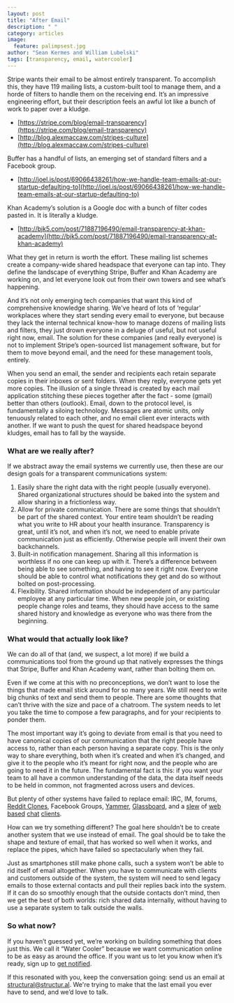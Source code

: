 ```yaml
---
layout: post
title: "After Email"
description: " "
category: articles
image:
  feature: palimpsest.jpg
author: "Sean Kermes and William Lubelski"
tags: [transparency, email, watercooler]
---
```


Stripe wants their email to be almost entirely transparent.  To accomplish this, they have 119 mailing lists, a custom-built tool to manage them, and a horde of filters to handle them on the receiving end.  It’s an impressive engineering effort, but their description feels an awful lot like a bunch of work to paper over a kludge.

* [https://stripe.com/blog/email-transparency](https://stripe.com/blog/email-transparency)
* [http://blog.alexmaccaw.com/stripes-culture](http://blog.alexmaccaw.com/stripes-culture)

Buffer has a handful of lists, an emerging set of standard filters and a Facebook group.

* [http://joel.is/post/69066438261/how-we-handle-team-emails-at-our-startup-defaulting-to](http://joel.is/post/69066438261/how-we-handle-team-emails-at-our-startup-defaulting-to)

Khan Academy’s solution is a Google doc with a bunch of filter codes pasted in.  It is literally a kludge.

* [http://bjk5.com/post/71887196490/email-transparency-at-khan-academy](http://bjk5.com/post/71887196490/email-transparency-at-khan-academy)

What they get in return is worth the effort.  These mailing list schemes create a company-wide shared headspace that everyone can tap into.  They define the landscape of everything Stripe, Buffer and Khan Academy are working on, and let everyone look out from their own towers and see what’s happening.

And it’s not only emerging tech companies that want this kind of comprehensive knowledge sharing.  We've heard of lots of ‘regular’ workplaces where they start sending every email to everyone, but because they lack the internal technical know-how to manage dozens of mailing lists and filters, they just drown everyone in a deluge of useful, but not useful right now, email.  The solution for these companies (and really everyone) is not to implement Stripe’s open-sourced list management software, but for them to move beyond email, and the need for these management tools, entirely.

When you send an email, the sender and recipients each retain separate copies in their inboxes or sent folders.  When they reply, everyone gets yet more copies.  The illusion of a single thread is created by each mail application stitching these pieces together after the fact - some (gmail) better than others (outlook).  Email, down to the protocol level, is fundamentally a siloing technology.  Messages are atomic units, only tenuously related to each other, and no email client ever interacts with another.  If we want to push the quest for shared headspace beyond kludges, email has to fall by the wayside.

### What are we really after?

If we abstract away the email systems we currently use, then these are our design goals for a transparent communications system:

1. Easily share the right data with the right people (usually everyone).  Shared organizational structures should be baked into the system and allow sharing in a frictionless way.
2. Allow for private communication.  There are some things that shouldn’t be part of the shared context.  Your entire team shouldn’t be reading what you write to HR about your health insurance.  Transparency is great, until it’s not, and when it’s not, we need to enable private communication just as efficiently.  Otherwise people will invent their own backchannels.
3. Built-in notification management.  Sharing all this information is worthless if no one can keep up with it.  There’s a difference between being able to see something, and having to see it right now.  Everyone should be able to control what notifications they get and do so without bolted on post-processing.
4. Flexibility.   Shared information should be independent of any particular employee at any particular time.  When new people join, or existing people change roles and teams, they should have access to the same shared history and knowledge as everyone who was there from the beginning.

### What would that actually look like?

We can do all of that (and, we suspect, a lot more) if we build a communications tool from the ground up that natively expresses the things that Stripe, Buffer and Khan Academy want, rather than bolting them on.

Even if we come at this with no preconceptions, we don’t want to lose the things that made email stick around for so many years.  We still need to write big chunks of text and send them to people.  There are some thoughts that can’t thrive with the size and pace of a chatroom.  The system needs to let you take the time to compose a few paragraphs, and for your recipients to ponder them.

The most important way it’s going to deviate from email is that you need to have canonical copies of our communication that the right people have access to, rather than each person having a separate copy.  This is the only way to share everything, both when it’s created and when it’s changed, and give it to the people who it’s meant for right now, and the people who are going to need it in the future.  The fundamental fact is this: if you want your team to all have a common understanding of the data, the data itself needs to be held in common, not fragmented across users and devices.

But plenty of other systems have failed to replace email:  IRC,
IM, forums, [Reddit Clones](http://ryancarson.com/post/49494542970/how-to-use-a-reddit-clone-to-boost-company-culture), Facebook Groups, [Yammer](http://yammer.com), [Glassboard](http://glassboard.com/), and a [slew](https://campfirenow.com/) of [web](https://hall.com/) [based](https://slack.com/) [chat](https://www.hipchat.com/) [clients](https://www.flowdock.com/).

How can we try something different?  The goal here shouldn’t be to create another system that we use instead of email.  The goal should be to take the shape and texture of email, that has worked so well when it works, and replace the pipes, which have failed so spectacularly when they fail.

Just as smartphones still make phone calls, such a system won’t be able to rid itself of email altogether.  When you have to communicate with clients and customers outside of the system, the system will need to send legacy emails to those external contacts and pull their replies back into the system.   If it can do so smoothly enough that the outside contacts don’t mind, then we get the best of both worlds: rich shared data internally, without having to use a separate system to talk outside the walls.

### So what now?

If you haven’t guessed yet, we’re working on building something that does just this.  We call it “Water Cooler” because we want communication online to be as easy as around the office.  If you want us to let you know when it’s ready, sign up to [get notified](https://docs.google.com/forms/d/15BSfBgGhpcOQv4P7zybUC73ts6q7nWeaJ855yREDnSk/viewform).

If this resonated with you, keep the conversation going: send us an email at [structural@structur.al](mailto:structural@structur.al).  We're trying to make that the last email you ever have to send, and we’d love to talk.

